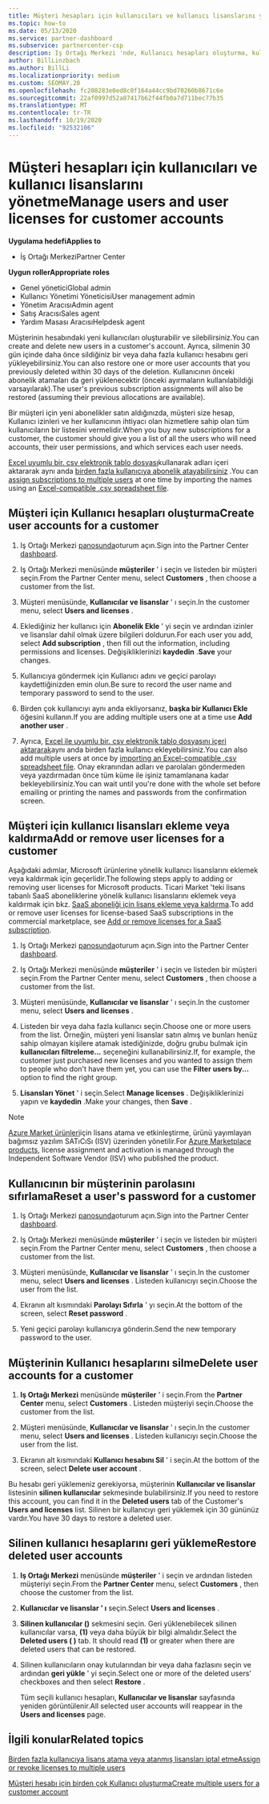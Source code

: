 ```yaml
---
title: Müşteri hesapları için kullanıcıları ve kullanıcı lisanslarını yönetme
ms.topic: how-to
ms.date: 05/13/2020
ms.service: partner-dashboard
ms.subservice: partnercenter-csp
description: Iş Ortağı Merkezi 'nde, Kullanıcı hesapları oluşturma, kullanıcı lisansları ekleme veya kaldırma, Kullanıcı parolalarını sıfırlama ve Kullanıcı hesaplarını silme ya da geri yükleme gibi kullanıcıları yönetme hakkında bilgi edinin.
author: BillLinzbach
ms.author: BillLi
ms.localizationpriority: medium
ms.custom: SEOMAY.20
ms.openlocfilehash: fc208283e0ed8c0f164a44cc9bd70260b8671c6e
ms.sourcegitcommit: 22af0997d52a87417b62f44fb0a7d711bec77b35
ms.translationtype: MT
ms.contentlocale: tr-TR
ms.lasthandoff: 10/19/2020
ms.locfileid: "92532106"
---
```

# <a name="manage-users-and-user-licenses-for-customer-accounts"></a><span data-ttu-id="2b5de-103">Müşteri hesapları için kullanıcıları ve kullanıcı lisanslarını yönetme</span><span class="sxs-lookup"><span data-stu-id="2b5de-103">Manage users and user licenses for customer accounts</span></span>

<span data-ttu-id="2b5de-104">**Uygulama hedefi**</span><span class="sxs-lookup"><span data-stu-id="2b5de-104">**Applies to**</span></span>

- <span data-ttu-id="2b5de-105">İş Ortağı Merkezi</span><span class="sxs-lookup"><span data-stu-id="2b5de-105">Partner Center</span></span>

<span data-ttu-id="2b5de-106">**Uygun roller**</span><span class="sxs-lookup"><span data-stu-id="2b5de-106">**Appropriate roles**</span></span>

- <span data-ttu-id="2b5de-107">Genel yönetici</span><span class="sxs-lookup"><span data-stu-id="2b5de-107">Global admin</span></span>
- <span data-ttu-id="2b5de-108">Kullanıcı Yönetimi Yöneticisi</span><span class="sxs-lookup"><span data-stu-id="2b5de-108">User management admin</span></span>
- <span data-ttu-id="2b5de-109">Yönetim Aracısı</span><span class="sxs-lookup"><span data-stu-id="2b5de-109">Admin agent</span></span>
- <span data-ttu-id="2b5de-110">Satış Aracısı</span><span class="sxs-lookup"><span data-stu-id="2b5de-110">Sales agent</span></span>
- <span data-ttu-id="2b5de-111">Yardım Masası Aracısı</span><span class="sxs-lookup"><span data-stu-id="2b5de-111">Helpdesk agent</span></span>

<span data-ttu-id="2b5de-112">Müşterinin hesabındaki yeni kullanıcıları oluşturabilir ve silebilirsiniz.</span><span class="sxs-lookup"><span data-stu-id="2b5de-112">You can create and delete new users in a customer's account.</span></span> <span data-ttu-id="2b5de-113">Ayrıca, silmenin 30 gün içinde daha önce sildiğiniz bir veya daha fazla kullanıcı hesabını geri yükleyebilirsiniz.</span><span class="sxs-lookup"><span data-stu-id="2b5de-113">You can also restore one or more user accounts that you previously deleted within 30 days of the deletion.</span></span> <span data-ttu-id="2b5de-114">Kullanıcının önceki abonelik atamaları da geri yüklenecektir (önceki ayırmaların kullanılabildiği varsayılarak).</span><span class="sxs-lookup"><span data-stu-id="2b5de-114">The user's previous subscription assignments will also be restored (assuming their previous allocations are available).</span></span>

<span data-ttu-id="2b5de-115">Bir müşteri için yeni abonelikler satın aldığınızda, müşteri size hesap, Kullanıcı izinleri ve her kullanıcının ihtiyacı olan hizmetlere sahip olan tüm kullanıcıların bir listesini vermelidir.</span><span class="sxs-lookup"><span data-stu-id="2b5de-115">When you buy new subscriptions for a customer, the customer should give you a list of all the users who will need accounts, their user permissions, and which services each user needs.</span></span>  

<span data-ttu-id="2b5de-116">[Excel uyumlu bir. csv elektronik tablo dosyası](adding-multiple-users-to-a-customer-account.md)kullanarak adları içeri aktararak aynı anda [birden fazla kullanıcıya abonelik atayabilirsiniz](bulk-license-provisioning-for-multiple-users.md) .</span><span class="sxs-lookup"><span data-stu-id="2b5de-116">You can [assign subscriptions to multiple users](bulk-license-provisioning-for-multiple-users.md) at one time by importing the names using an [Excel-compatible .csv spreadsheet file](adding-multiple-users-to-a-customer-account.md).</span></span>

<a href="" id="createuseraccounts"></a>

## <a name="create-user-accounts-for-a-customer"></a><span data-ttu-id="2b5de-117">Müşteri için Kullanıcı hesapları oluşturma</span><span class="sxs-lookup"><span data-stu-id="2b5de-117">Create user accounts for a customer</span></span>

1. <span data-ttu-id="2b5de-118">Iş Ortağı Merkezi [panosunda](https://partner.microsoft.com/dashboard)oturum açın.</span><span class="sxs-lookup"><span data-stu-id="2b5de-118">Sign into the Partner Center [dashboard](https://partner.microsoft.com/dashboard).</span></span>

2. <span data-ttu-id="2b5de-119">Iş Ortağı Merkezi menüsünde **müşteriler** ' i seçin ve listeden bir müşteri seçin.</span><span class="sxs-lookup"><span data-stu-id="2b5de-119">From the Partner Center menu, select **Customers** , then choose a customer from the list.</span></span>

3. <span data-ttu-id="2b5de-120">Müşteri menüsünde, **Kullanıcılar ve lisanslar** ' ı seçin.</span><span class="sxs-lookup"><span data-stu-id="2b5de-120">In the customer menu, select **Users and licenses** .</span></span>

4. <span data-ttu-id="2b5de-121">Eklediğiniz her kullanıcı için **Abonelik Ekle** ' yi seçin ve ardından izinler ve lisanslar dahil olmak üzere bilgileri doldurun.</span><span class="sxs-lookup"><span data-stu-id="2b5de-121">For each user you add, select **Add subscription** , then fill out the information, including permissions and licenses.</span></span> <span data-ttu-id="2b5de-122">Değişikliklerinizi **kaydedin** .</span><span class="sxs-lookup"><span data-stu-id="2b5de-122">**Save** your changes.</span></span>

5. <span data-ttu-id="2b5de-123">Kullanıcıya göndermek için Kullanıcı adını ve geçici parolayı kaydettiğinizden emin olun.</span><span class="sxs-lookup"><span data-stu-id="2b5de-123">Be sure to record the user name and temporary password to send to the user.</span></span>

6. <span data-ttu-id="2b5de-124">Birden çok kullanıcıyı aynı anda ekliyorsanız, **başka bir Kullanıcı Ekle** öğesini kullanın.</span><span class="sxs-lookup"><span data-stu-id="2b5de-124">If you are adding multiple users one at a time use **Add another user** .</span></span>

7. <span data-ttu-id="2b5de-125">Ayrıca, [Excel ile uyumlu bir. csv elektronik tablo dosyasını içeri aktararak](adding-multiple-users-to-a-customer-account.md)aynı anda birden fazla kullanıcı ekleyebilirsiniz.</span><span class="sxs-lookup"><span data-stu-id="2b5de-125">You can also add multiple users at once by [importing an Excel-compatible .csv spreadsheet file](adding-multiple-users-to-a-customer-account.md).</span></span> <span data-ttu-id="2b5de-126">Onay ekranından adları ve parolaları göndermeden veya yazdırmadan önce tüm küme ile işiniz tamamlanana kadar bekleyebilirsiniz.</span><span class="sxs-lookup"><span data-stu-id="2b5de-126">You can wait until you're done with the whole set before emailing or printing the names and passwords from the confirmation screen.</span></span>

<a href="" id="userlicensing"></a>

## <a name="add-or-remove-user-licenses-for-a-customer"></a><span data-ttu-id="2b5de-127">Müşteri için kullanıcı lisansları ekleme veya kaldırma</span><span class="sxs-lookup"><span data-stu-id="2b5de-127">Add or remove user licenses for a customer</span></span>

<span data-ttu-id="2b5de-128">Aşağıdaki adımlar, Microsoft ürünlerine yönelik kullanıcı lisanslarını eklemek veya kaldırmak için geçerlidir.</span><span class="sxs-lookup"><span data-stu-id="2b5de-128">The following steps apply to adding or removing user licenses for Microsoft products.</span></span> <span data-ttu-id="2b5de-129">Ticari Market 'teki lisans tabanlı SaaS aboneliklerine yönelik kullanıcı lisanslarını eklemek veya kaldırmak için bkz. [SaaS aboneliği için lisans ekleme veya kaldırma](csp-commercial-marketplace-manage.md#add-or-remove-licenses-for-a-saas-subscription).</span><span class="sxs-lookup"><span data-stu-id="2b5de-129">To add or remove user licenses for license-based SaaS subscriptions in the commercial marketplace, see [Add or remove licenses for a SaaS subscription](csp-commercial-marketplace-manage.md#add-or-remove-licenses-for-a-saas-subscription).</span></span>

1. <span data-ttu-id="2b5de-130">Iş Ortağı Merkezi [panosunda](https://partner.microsoft.com/dashboard)oturum açın.</span><span class="sxs-lookup"><span data-stu-id="2b5de-130">Sign into the Partner Center [dashboard](https://partner.microsoft.com/dashboard).</span></span>

2. <span data-ttu-id="2b5de-131">Iş Ortağı Merkezi menüsünde **müşteriler** ' i seçin ve listeden bir müşteri seçin.</span><span class="sxs-lookup"><span data-stu-id="2b5de-131">From the Partner Center menu, select **Customers** , then choose a customer from the list.</span></span>

3. <span data-ttu-id="2b5de-132">Müşteri menüsünde, **Kullanıcılar ve lisanslar** ' ı seçin.</span><span class="sxs-lookup"><span data-stu-id="2b5de-132">In the customer menu, select **Users and licenses** .</span></span>

4. <span data-ttu-id="2b5de-133">Listeden bir veya daha fazla kullanıcı seçin.</span><span class="sxs-lookup"><span data-stu-id="2b5de-133">Choose one or more users from the list.</span></span> <span data-ttu-id="2b5de-134">Örneğin, müşteri yeni lisanslar satın almış ve bunları henüz sahip olmayan kişilere atamak istediğinizde, doğru grubu bulmak için **kullanıcıları filtreleme...** seçeneğini kullanabilirsiniz.</span><span class="sxs-lookup"><span data-stu-id="2b5de-134">If, for example, the customer just purchased new licenses and you wanted to assign them to people who don't have them yet, you can use the **Filter users by...** option to find the right group.</span></span>

5. <span data-ttu-id="2b5de-135">**Lisansları Yönet** ' i seçin.</span><span class="sxs-lookup"><span data-stu-id="2b5de-135">Select **Manage licenses** .</span></span> <span data-ttu-id="2b5de-136">Değişikliklerinizi yapın ve **kaydedin** .</span><span class="sxs-lookup"><span data-stu-id="2b5de-136">Make your changes, then **Save** .</span></span>

> [!NOTE]
> <span data-ttu-id="2b5de-137">[Azure Market ürünleri](csp-commercial-marketplace-manage.md#assign-licenses-and-activate-a-subscription-on-behalf-of-a-customer)için lisans atama ve etkinleştirme, ürünü yayımlayan bağımsız yazılım SATıCıSı (ISV) üzerinden yönetilir.</span><span class="sxs-lookup"><span data-stu-id="2b5de-137">For [Azure Marketplace products](csp-commercial-marketplace-manage.md#assign-licenses-and-activate-a-subscription-on-behalf-of-a-customer), license assignment and activation is managed through the Independent Software Vendor (ISV) who published the product.</span></span>

<a href="" id="resetpassword"></a>

## <a name="reset-a-users-password-for-a-customer"></a><span data-ttu-id="2b5de-138">Kullanıcının bir müşterinin parolasını sıfırlama</span><span class="sxs-lookup"><span data-stu-id="2b5de-138">Reset a user's password for a customer</span></span>

1. <span data-ttu-id="2b5de-139">Iş Ortağı Merkezi [panosunda](https://partner.microsoft.com/dashboard)oturum açın.</span><span class="sxs-lookup"><span data-stu-id="2b5de-139">Sign into the Partner Center [dashboard](https://partner.microsoft.com/dashboard).</span></span>

2. <span data-ttu-id="2b5de-140">Iş Ortağı Merkezi menüsünde **müşteriler** ' i seçin ve listeden bir müşteri seçin.</span><span class="sxs-lookup"><span data-stu-id="2b5de-140">From the Partner Center menu, select **Customers** , then choose a customer from the list.</span></span>

3.  <span data-ttu-id="2b5de-141">Müşteri menüsünde, **Kullanıcılar ve lisanslar** ' ı seçin.</span><span class="sxs-lookup"><span data-stu-id="2b5de-141">In the customer menu, select **Users and licenses** .</span></span> <span data-ttu-id="2b5de-142">Listeden kullanıcıyı seçin.</span><span class="sxs-lookup"><span data-stu-id="2b5de-142">Choose the user from the list.</span></span>

4.  <span data-ttu-id="2b5de-143">Ekranın alt kısmındaki **Parolayı Sıfırla** ' yı seçin.</span><span class="sxs-lookup"><span data-stu-id="2b5de-143">At the bottom of the screen, select **Reset password** .</span></span> 

5.  <span data-ttu-id="2b5de-144">Yeni geçici parolayı kullanıcıya gönderin.</span><span class="sxs-lookup"><span data-stu-id="2b5de-144">Send the new temporary password to the user.</span></span>

<a href="" id="deleteuseraccounts"></a>

## <a name="delete-user-accounts-for-a-customer"></a><span data-ttu-id="2b5de-145">Müşterinin Kullanıcı hesaplarını silme</span><span class="sxs-lookup"><span data-stu-id="2b5de-145">Delete user accounts for a customer</span></span>

1.  <span data-ttu-id="2b5de-146">**Iş Ortağı Merkezi** menüsünde **müşteriler** ' i seçin.</span><span class="sxs-lookup"><span data-stu-id="2b5de-146">From the **Partner Center** menu, select **Customers** .</span></span> <span data-ttu-id="2b5de-147">Listeden müşteriyi seçin.</span><span class="sxs-lookup"><span data-stu-id="2b5de-147">Choose the customer from the list.</span></span>

2.  <span data-ttu-id="2b5de-148">Müşteri menüsünde, **Kullanıcılar ve lisanslar** ' ı seçin.</span><span class="sxs-lookup"><span data-stu-id="2b5de-148">In the customer menu, select **Users and licenses** .</span></span> <span data-ttu-id="2b5de-149">Listeden kullanıcıyı seçin.</span><span class="sxs-lookup"><span data-stu-id="2b5de-149">Choose the user from the list.</span></span>

3.  <span data-ttu-id="2b5de-150">Ekranın alt kısmındaki **Kullanıcı hesabını Sil** ' i seçin.</span><span class="sxs-lookup"><span data-stu-id="2b5de-150">At the bottom of the screen, select **Delete user account** .</span></span>

<span data-ttu-id="2b5de-151">Bu hesabı geri yüklemeniz gerekiyorsa, müşterinin **Kullanıcılar ve lisanslar** listesinin **silinen kullanıcılar** sekmesinde bulabilirsiniz.</span><span class="sxs-lookup"><span data-stu-id="2b5de-151">If you need to restore this account, you can find it in the **Deleted users** tab of the Customer's **Users and licenses** list.</span></span> <span data-ttu-id="2b5de-152">Silinen bir kullanıcıyı geri yüklemek için 30 gününüz vardır.</span><span class="sxs-lookup"><span data-stu-id="2b5de-152">You have 30 days to restore a deleted user.</span></span>

<a href="" id="restoreuseraccounts"></a>

## <a name="restore-deleted-user-accounts"></a><span data-ttu-id="2b5de-153">Silinen kullanıcı hesaplarını geri yükleme</span><span class="sxs-lookup"><span data-stu-id="2b5de-153">Restore deleted user accounts</span></span>

1.  <span data-ttu-id="2b5de-154">**Iş Ortağı Merkezi** menüsünde **müşteriler** ' i seçin ve ardından listeden müşteriyi seçin.</span><span class="sxs-lookup"><span data-stu-id="2b5de-154">From the **Partner Center** menu, select **Customers** , then choose the customer from the list.</span></span>

2.  <span data-ttu-id="2b5de-155">**Kullanıcılar ve lisanslar ' ı** seçin.</span><span class="sxs-lookup"><span data-stu-id="2b5de-155">Select **Users and licenses** .</span></span>

3.  <span data-ttu-id="2b5de-156">**Silinen kullanıcılar ()** sekmesini seçin. Geri yüklenebilecek silinen kullanıcılar varsa, **(1)** veya daha büyük bir bilgi almalıdır.</span><span class="sxs-lookup"><span data-stu-id="2b5de-156">Select the **Deleted users ( )** tab. It should read **(1)** or greater when there are deleted users that can be restored.</span></span>

4.  <span data-ttu-id="2b5de-157">Silinen kullanıcıların onay kutularından bir veya daha fazlasını seçin ve ardından **geri yükle** ' yi seçin.</span><span class="sxs-lookup"><span data-stu-id="2b5de-157">Select one or more of the deleted users' checkboxes and then select **Restore** .</span></span>

    <span data-ttu-id="2b5de-158">Tüm seçili kullanıcı hesapları, **Kullanıcılar ve lisanslar** sayfasında yeniden görüntülenir.</span><span class="sxs-lookup"><span data-stu-id="2b5de-158">All selected user accounts will reappear in the **Users and licenses** page.</span></span>

## <a name="related-topics"></a><span data-ttu-id="2b5de-159">İlgili konular</span><span class="sxs-lookup"><span data-stu-id="2b5de-159">Related topics</span></span>


[<span data-ttu-id="2b5de-160">Birden fazla kullanıcıya lisans atama veya atanmış lisansları iptal etme</span><span class="sxs-lookup"><span data-stu-id="2b5de-160">Assign or revoke licenses to multiple users</span></span>](bulk-license-provisioning-for-multiple-users.md)

[<span data-ttu-id="2b5de-161">Müşteri hesabı için birden çok Kullanıcı oluşturma</span><span class="sxs-lookup"><span data-stu-id="2b5de-161">Create multiple users for a customer account</span></span>](adding-multiple-users-to-a-customer-account.md)